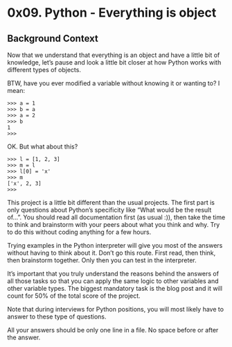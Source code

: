 # 0x09. Python - Everything is object

## Background Context
Now that we understand that everything is an object and have a little bit of knowledge, let’s pause and look a little bit closer at how Python works with different types of objects.

BTW, have you ever modified a variable without knowing it or wanting to? I mean:

```
>>> a = 1
>>> b = a
>>> a = 2
>>> b
1
>>> 
```

OK. But what about this?

```
>>> l = [1, 2, 3]
>>> m = l
>>> l[0] = 'x'
>>> m
['x', 2, 3]
>>> 
```

This project is a little bit different than the usual projects. The first part is only questions about Python’s specificity like “What would be the result of…”. You should read all documentation first (as usual :)), then take the time to think and brainstorm with your peers about what you think and why. Try to do this without coding anything for a few hours.

Trying examples in the Python interpreter will give you most of the answers without having to think about it. Don’t go this route. First read, then think, then brainstorm together. Only then you can test in the interpreter.

It’s important that you truly understand the reasons behind the answers of all those tasks so that you can apply the same logic to other variables and other variable types. The biggest mandatory task is the blog post and it will count for 50% of the total score of the project.

Note that during interviews for Python positions, you will most likely have to answer to these type of questions.

All your answers should be only one line in a file. No space before or after the answer.